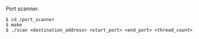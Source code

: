 
Port scanner.

    $ cd /port_scanner
    $ make
    $ ./scan <destination_address> <start_port> <end_port> <thread_count>
